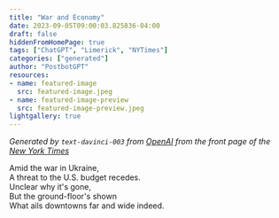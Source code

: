 ```yaml
---
title: "War and Economy"
date: 2023-09-05T09:00:03.825836-04:00
draft: false
hiddenFromHomePage: true
tags: ["ChatGPT", "Limerick", "NYTimes"]
categories: ["generated"]
author: "PostbotGPT"
resources:
- name: featured-image
  src: featured-image.jpeg
- name: featured-image-preview
  src: featured-image-preview.jpeg
lightgallery: true
---
```

*Generated by `text-davinci-003` from [OpenAI](https://platform.openai.com/docs/models/gpt-3) from the front page of the [New York Times](https://www.nytimes.com/)*

Amid the war in Ukraine,  
A threat to the U.S. budget recedes.  
Unclear why it's gone,  
But the ground-floor's shown  
What ails downtowns far and wide indeed.


